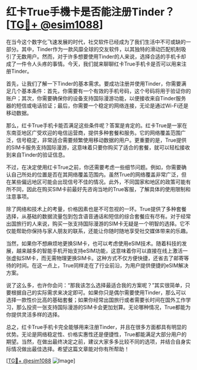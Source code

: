# 红卡True手機卡是否能注册Tinder？[[TG💪+ @esim1088](https://t.me/s/esim1088)]

在当今这个数字化飞速发展的时代，社交软件已经成为了我们生活中不可或缺的一部分。其中，Tinder作为一款风靡全球的交友软件，以其独特的滑动匹配机制吸引了无数用户。然而，对于许多想要使用Tinder的人来说，选择合适的手机卡却成了一件令人头疼的事情。今天，我们就来聊聊红卡True手机卡是否可以用来注册Tinder。

首先，让我们了解一下Tinder的基本需求。要成功注册并使用Tinder，你需要满足几个基本条件：首先，你需要有一个有效的手机号码，这个号码将用于验证你的账户；其次，你需要确保你的设备支持国际漫游功能，以便接收来自Tinder服务器的短信或电话验证；最后，你需要一个稳定的网络连接，无论是通过Wi-Fi还是移动数据。

那么，红卡True手机卡能否满足这些条件呢？答案是肯定的。红卡True是一家在东南亚地区广受欢迎的电信运营商，提供多种套餐和服务。它的网络覆盖范围广泛，信号稳定，非常适合需要频繁使用移动数据的用户。更重要的是，True提供的SIM卡服务支持国际漫游，这意味着只要你购买了适合的套餐，就可以轻松接收到来自Tinder的验证信息。

不过，在决定使用红卡True之前，你还需要考虑一些细节问题。例如，你需要确认自己所处的位置是否在其网络覆盖范围内。虽然True的网络覆盖非常广泛，但在某些偏远地区可能会出现信号不佳的情况。此外，不同国家和地区的政策可能有所不同，因此在购买SIM卡前最好先咨询当地的True客服，了解具体的使用限制和注意事项。

除了网络和技术上的考量，价格因素也是不可忽视的一环。True提供了多种套餐选择，从基础的数据流量包到包含语音通话和短信的综合套餐应有尽有。对于经常出国旅行的人来说，购买一张支持国际漫游的SIM卡无疑是一个明智的选择。它不仅能帮助你保持与家人朋友的联系，还能让你随时随地享受社交媒体带来的乐趣。

当然，如果你不想麻烦地更换SIM卡，也可以考虑使用eSIM技术。随着科技的发展，越来越多的智能手机开始支持eSIM功能，这意味着你可以直接在线上激活一张虚拟SIM卡，而无需物理更换SIM卡。这种方式不仅方便快捷，还省去了邮寄等待的时间。在这一点上，True同样走在了行业前沿，为用户提供便捷的eSIM解决方案。

说了这么多，也许你会问：“那我该怎么选择最适合我的方案呢？”其实很简单，只要根据自己的实际需求来决定即可。如果你只是偶尔需要使用Tinder，那么可以选择一款性价比高的基础套餐；如果你经常出国旅行或者需要长时间在国外工作学习，那么投资一张支持国际漫游的SIM卡会更加划算。无论哪种情况，True都能为你提供灵活多样的选择。

总之，红卡True手机卡完全能够用来注册Tinder，并且在很多方面都具有明显的优势。无论是网络稳定性、价格实惠性还是便捷性，True都能满足大部分用户的期望。当然，在做出最终决定之前，建议大家多多比较不同的选项，并结合自身实际情况做出最佳选择。希望这篇文章能对你有所帮助！

[[TG💪+ @esim1088](https://t.me/s/esim1088) ![Image](https://i.postimg.cc/4NQfJmqS/Snipaste-2025-05-13-00-14-12.png)]